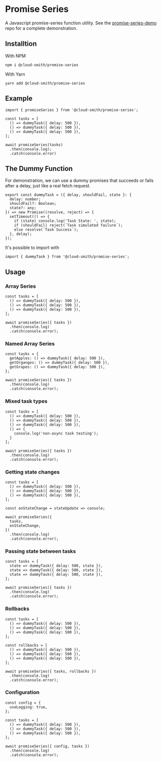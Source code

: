 # Promise Series
A Javascript promise-series function utility. See the [promise-series-demo](https://github.com/cloud-smith/promise-series-demo) repo for a complete demonstration.

## Installtion
With NPM
```
npm i @cloud-smith/promise-series
```
With Yarn
```
yarn add @cloud-smith/promise-series
```

## Example

```
import { promiseSeries } from '@cloud-smith/promise-series';

const tasks = [
  () => dummyTask({ delay: 500 }),
  () => dummyTask({ delay: 500 }),
  () => dummyTask({ delay: 500 }),
];

await promiseSeries(tasks)
  .then(console.log);
  .catch(console.error)
```

## The Dummy Function
For demonstration, we can use a dummy promises that succeeds or fails after a delay, just like a real fetch request.

```
export const dummyTask = ({ delay, shouldFail, state }: {
  delay: number;
  shouldFail?: Boolean;
  state?: any;
}) => new Promise((resolve, reject) => {
  setTimeout(() => {
    if (state) console.log('Task State: ', state);
    if (shouldFail) reject(`Task simulated failure`);
    else resolve(`Task Success`);
  }, delay);
});
```

It's possible to import with
```
import { dummyTask } from '@cloud-smith/promise-series';
```

## Usage

### Array Series
```
const tasks = [
  () => dummyTask({ delay: 500 }),
  () => dummyTask({ delay: 500 }),
  () => dummyTask({ delay: 500 }),
];

await promiseSeries({ tasks })
  .then(console.log)
  .catch(console.error);
```

### Named Array Series
```
const tasks = {
  getApples: () => dummyTask({ delay: 500 }),
  getOrganges: () => dummyTask({ delay: 500 }),
  getGrapes: () => dummyTask({ delay: 500 }),
};

await promiseSeries({ tasks })
  .then(console.log)
  .catch(console.error);
```

### Mixed task types
```
const tasks = [
  () => dummyTask({ delay: 500 }),
  () => dummyTask({ delay: 500 }),
  () => dummyTask({ delay: 500 }),
  () => {
    console.log('non-async task testing');
  }
];

await promiseSeries({ tasks })
  .then(console.log)
  .catch(console.error);
```

### Getting state changes
```
const tasks = [
  () => dummyTask({ delay: 500 }),
  () => dummyTask({ delay: 500 }),
  () => dummyTask({ delay: 500 }),
];

const onStateChange = stateUpdate => console;

await promiseSeries({
  tasks,
  onStateChange,
})
  .then(console.log)
  .catch(console.error);
```

### Passing state between tasks
```
const tasks = [
  state => dummyTask({ delay: 500, state }),
  state => dummyTask({ delay: 500, state }),
  state => dummyTask({ delay: 500, state }),
];

await promiseSeries({ tasks })
  .then(console.log)
  .catch(console.error);
```

### Rollbacks
```
const tasks = [
  () => dummyTask({ delay: 500 }),
  () => dummyTask({ delay: 500 }),
  () => dummyTask({ delay: 500 }),
];

const rollbacks = [
  () => dummyTask({ delay: 500 }),
  () => dummyTask({ delay: 500 }),
  () => dummyTask({ delay: 500 }),
];

await promiseSeries({ tasks, rollbacks })
  .then(console.log)
  .catch(console.error);
```

### Configuration
```
const config = {
  useLogging: true,
};

const tasks = [
  () => dummyTask({ delay: 500 }),
  () => dummyTask({ delay: 500 }),
  () => dummyTask({ delay: 500 }),
];

await promiseSeries({ config, tasks })
  .then(console.log)
  .catch(console.error);
```